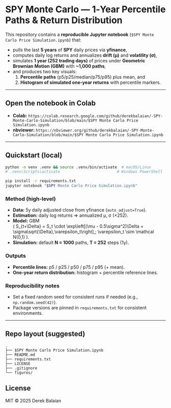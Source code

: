 # SPY Monte Carlo — 1‑Year Percentile Paths & Return Distribution

This repository contains a **reproducible Jupyter notebook** (`$SPY Monte Carlo Price Simulation.ipynb`) that:
- pulls the last **5 years** of **SPY** daily prices via **yfinance**,
- computes daily log returns and annualizes **drift (μ)** and **volatility (σ)**,
- simulates **1 year (252 trading days)** of prices under **Geometric Brownian Motion (GBM)** with **~1,000 paths**, 
- and produces two key visuals:
  1) **Percentile paths** (p5/p25/median/p75/p95) plus mean, and  
  2) **Histogram of simulated one‑year returns** with percentile markers.

---

## Open the notebook in Colab
- **Colab:** `https://colab.research.google.com/github/derekbalaian/-SPY-Monte-Carlo-Simulation/blob/main/$SPY Monte Carlo Price Simulation.ipynb`
- **nbviewer:** `https://nbviewer.org/github/derekbalaian/-SPY-Monte-Carlo-Simulation/blob/main/$SPY Monte Carlo Price Simulation.ipynb`

---

## Quickstart (local)

```bash
python -m venv .venv && source .venv/bin/activate  # macOS/Linux
# .venv\Scripts\activate                         # Windows PowerShell

pip install -r requirements.txt
jupyter notebook "$SPY Monte Carlo Price Simulation.ipynb"
```

### Method (high‑level)
- **Data:** 5y daily adjusted close from yfinance (`auto_adjust=True`).
- **Estimation:** daily log returns ⇒ annualized μ, σ (×252).
- **Model:** GBM  
  \( S_{t+\Delta} = S_t \cdot \exp\left[(\mu - 0.5\sigma^2)\Delta + \sigma\sqrt{\Delta}\,\varepsilon_t\right],\; \varepsilon_t \sim \mathcal N(0,1) \).
- **Simulation:** default **N = 1000** paths, **T = 252** steps (1y).

### Outputs
- **Percentile lines:** p5 / p25 / p50 / p75 / p95 (+ mean).  
- **One‑year return distribution:** histogram + percentile reference lines.

### Reproducibility notes
- Set a fixed random seed for consistent runs if needed (e.g., `np.random.seed(42)`).
- Package versions are pinned in `requirements.txt` for consistent environments.

---

## Repo layout (suggested)
```
.
├── $SPY Monte Carlo Price Simulation.ipynb
├── README.md
├── requirements.txt
├── LICENSE
├── .gitignore
└── figures/                
```

## License
MIT © 2025 Derek Balaian
